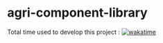 # agri-component-library

Total time used to develop this project :    [![wakatime](https://wakatime.com/badge/user/e3811de2-0a52-4ea2-9086-f609b86ecb77/project/99836ca1-f806-4485-9a57-7d1df69ba485.svg)](https://wakatime.com/badge/user/e3811de2-0a52-4ea2-9086-f609b86ecb77/project/99836ca1-f806-4485-9a57-7d1df69ba485)
